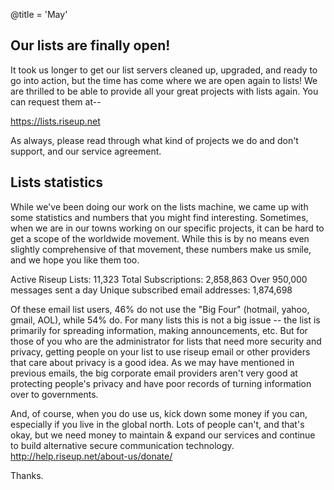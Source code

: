 @title = 'May'

## Our lists are finally open!

It took us longer to get our list servers cleaned up, upgraded, and
ready to go into action, but the time has come where we are open again
to lists! We are thrilled to be able to provide all your great projects
with lists again. You can request them at--

https://lists.riseup.net

As always, please read through what kind of projects we do and don't
support, and our service agreement.

## Lists statistics

While we've been doing our work on the lists machine, we came up with
some statistics and numbers that you might find interesting. Sometimes,
when we are in our towns working on our specific projects, it can be
hard to get a scope of the worldwide movement. While this is by no means
even slightly comprehensive of that movement, these numbers make us
smile, and we hope you like them too.

Active Riseup Lists: 11,323
Total Subscriptions: 2,858,863
Over 950,000 messages sent a day
Unique subscribed email addresses: 1,874,698

Of these email list users, 46% do not use the "Big Four" (hotmail,
yahoo, gmail, AOL), while 54% do. For many lists this is not a big issue
-- the list is primarily for spreading information, making
announcements, etc. But for those of you who are the administrator for
lists that need more security and privacy, getting people on your list
to use riseup email or other providers that care about privacy is a good
idea. As we may have mentioned in previous emails, the big corporate
email providers aren't very good at protecting people's privacy and have
poor records of turning information over to governments.

And, of course, when you do use us, kick down some money if you can,
especially if you live in the global north. Lots of people can't, and
that's okay, but we need money to maintain & expand our services and
continue to build alternative secure communication technology.
http://help.riseup.net/about-us/donate/

Thanks.

